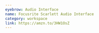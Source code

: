 ```yaml
---
eyebrow: Audio Interface
name: Focusrite Scarlett Audio Interface
category: workspace
link: https://amzn.to/3HW1OsZ
---
```

